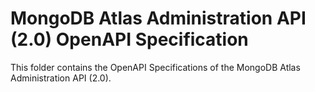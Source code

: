 # MongoDB Atlas Administration API (2.0) OpenAPI Specification

This folder contains the OpenAPI Specifications of the MongoDB Atlas Administration API (2.0).
